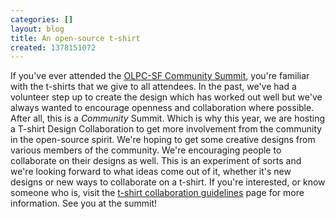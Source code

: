 ```yaml
---
categories: []
layout: blog
title: An open-source t-shirt
created: 1378151072
---
```

<p>If you&#39;ve ever attended the <a href="{{ site.baseurl }}/summit">OLPC-SF Community Summit</a>, you&#39;re familiar with the t-shirts that we give to all attendees. In the past, we&#39;ve had a volunteer step up to create the design which has worked out well but we&#39;ve always wanted to encourage openness and collaboration where possible. After all, this is a <em>Community&nbsp;</em>Summit.&nbsp;Which is why this year, we are hosting a T-shirt Design Collaboration to get more involvement from the community in the open-source spirit. We&#39;re hoping to get some creative designs from various members of the community. We&#39;re encouraging people to collaborate on their designs as well. This is an experiment of sorts and we&#39;re looking forward to what ideas come out of it, whether it&#39;s new designs or new ways to collaborate on a t-shirt. If you&#39;re interested, or know someone who is, visit the <a href="{{ site.baseurl }}/CommunitySummit2013/tshirts">t-shirt collaboration guidelines</a> page for more information. See you at the summit!</p>
